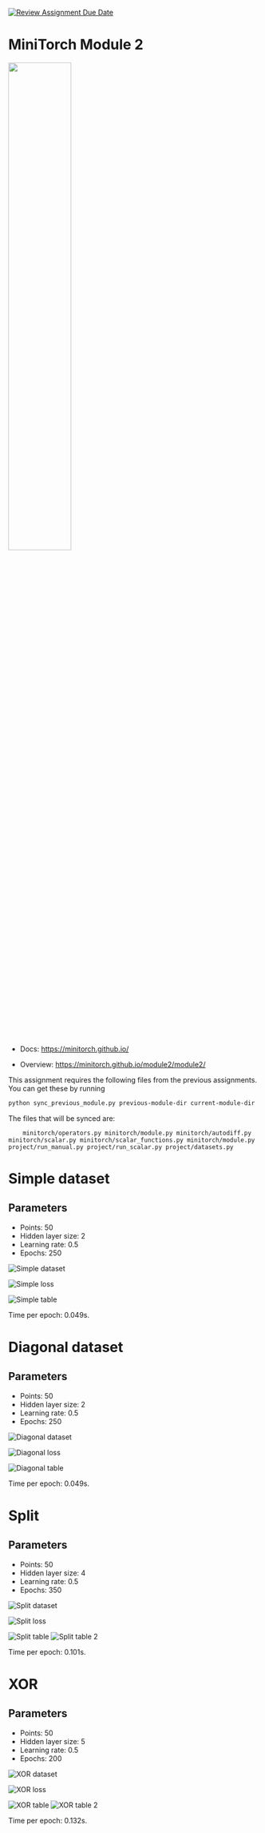 [![Review Assignment Due Date](https://classroom.github.com/assets/deadline-readme-button-22041afd0340ce965d47ae6ef1cefeee28c7c493a6346c4f15d667ab976d596c.svg)](https://classroom.github.com/a/YFgwt0yY)
# MiniTorch Module 2

<img src="https://minitorch.github.io/minitorch.svg" width="50%">


* Docs: https://minitorch.github.io/

* Overview: https://minitorch.github.io/module2/module2/

This assignment requires the following files from the previous assignments. You can get these by running

```bash
python sync_previous_module.py previous-module-dir current-module-dir
```

The files that will be synced are:

        minitorch/operators.py minitorch/module.py minitorch/autodiff.py minitorch/scalar.py minitorch/scalar_functions.py minitorch/module.py project/run_manual.py project/run_scalar.py project/datasets.py

# Simple dataset

## Parameters

- Points: 50
- Hidden layer size: 2
- Learning rate: 0.5
- Epochs: 250

![Simple dataset](assets/simple.png)

![Simple loss](assets/simple_loss.png)

![Simple table](assets/simple_table.png)

Time per epoch: 0.049s.


# Diagonal dataset

## Parameters

- Points: 50
- Hidden layer size: 2
- Learning rate: 0.5
- Epochs: 250

![Diagonal dataset](assets/diagonal.png)

![Diagonal loss](assets/diagonal_loss.png)

![Diagonal table](assets/diagonal_table.png)

Time per epoch: 0.049s.

# Split

## Parameters

- Points: 50
- Hidden layer size: 4
- Learning rate: 0.5
- Epochs: 350

![Split dataset](assets/split.png)

![Split loss](assets/split_loss.png)

![Split table](assets/split_table.png)
![Split table 2](assets/split_table2.png)

Time per epoch: 0.101s.


# XOR

## Parameters

- Points: 50
- Hidden layer size: 5
- Learning rate: 0.5
- Epochs: 200

![XOR dataset](assets/XOR.png)

![XOR loss](assets/XOR_loss.png)

![XOR table](assets/XOR_table.png)
![XOR table 2](assets/XOR_table2.png)

Time per epoch: 0.132s.

